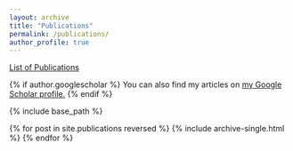 ```yaml
---
layout: archive
title: "Publications"
permalink: /publications/
author_profile: true
---
```

[List of Publications](http://shuiyao.github.io/files/publications.pdf)

{% if author.googlescholar %}
  You can also find my articles on <u><a href="{{author.googlescholar}}">my Google Scholar profile</a>.</u>
{% endif %}

{% include base_path %}

{% for post in site.publications reversed %}
  {% include archive-single.html %}
{% endfor %}
